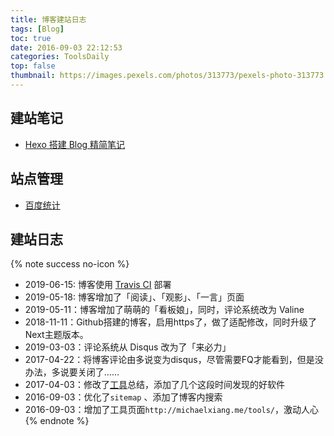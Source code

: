 ```yaml
---
title: 博客建站日志
tags: [Blog]
toc: true
date: 2016-09-03 22:12:53
categories: ToolsDaily
top: false
thumbnail: https://images.pexels.com/photos/313773/pexels-photo-313773.jpeg?w=1260&h=750&auto=compress&cs=tinysrgb
---
```


## 建站笔记

- [Hexo 搭建 Blog 精简笔记](https://www.cnblogs.com/michael-xiang/p/10464518.html)

## 站点管理

- [百度统计](https://tongji.baidu.com/web/18360470/overview/index?siteId=12775404&fromMenu=top)

## 建站日志

{% note success no-icon %}

- 2019-06-15: 博客使用 [Travis CI](https://travis-ci.com/) 部署
- 2019-05-18: 博客增加了「阅读」、「观影」、「一言」页面
- 2019-05-11：博客增加了萌萌的「看板娘」，同时，评论系统改为 Valine
- 2018-11-11：Github搭建的博客，启用https了，做了适配修改，同时升级了Next主题版本。
- 2019-03-03：评论系统从 Disqus 改为了「来必力」
- 2017-04-22：将博客评论由多说变为disqus，尽管需要FQ才能看到，但是没办法，多说要关闭了……
- 2017-04-03：修改了[工具](http://michael728.github.io/tools/)总结，添加了几个这段时间发现的好软件
- 2016-09-03：优化了`sitemap` 、添加了博客内搜索
- 2016-09-03：增加了工具页面`http://michaelxiang.me/tools/`，激动人心
{% endnote %}